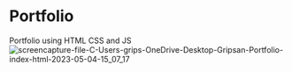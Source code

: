 # Portfolio
Portfolio using HTML CSS and JS
![screencapture-file-C-Users-grips-OneDrive-Desktop-Gripsan-Portfolio-index-html-2023-05-04-15_07_17](https://user-images.githubusercontent.com/127504925/236168541-4a078fd3-b6a8-48b5-a9ca-5da9ba22541c.png)
